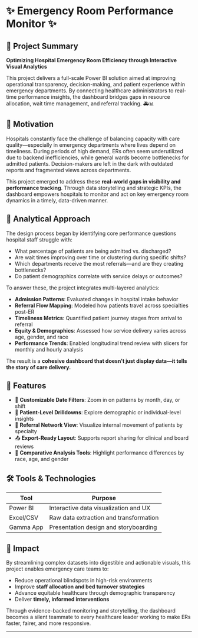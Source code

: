 # ✨ Emergency Room Performance Monitor ✨

## 🌟 Project Summary

**Optimizing Hospital Emergency Room Efficiency through Interactive Visual Analytics**

This project delivers a full-scale Power BI solution aimed at improving operational transparency, decision-making, and patient experience within emergency departments. By connecting healthcare administrators to real-time performance insights, the dashboard bridges gaps in resource allocation, wait time management, and referral tracking. 🚑📊

## 📌 Motivation

Hospitals constantly face the challenge of balancing capacity with care quality—especially in emergency departments where lives depend on timeliness. During periods of high demand, ERs often seem underutilized due to backend inefficiencies, while general wards become bottlenecks for admitted patients. Decision-makers are left in the dark with outdated reports and fragmented views across departments.

This project emerged to address these **real-world gaps in visibility and performance tracking**. Through data storytelling and strategic KPIs, the dashboard empowers hospitals to monitor and act on key emergency room dynamics in a timely, data-driven manner.

## 🧠 Analytical Approach

The design process began by identifying core performance questions hospital staff struggle with:

* What percentage of patients are being admitted vs. discharged?
* Are wait times improving over time or clustering during specific shifts?
* Which departments receive the most referrals—and are they creating bottlenecks?
* Do patient demographics correlate with service delays or outcomes?

To answer these, the project integrates multi-layered analytics:

* **Admission Patterns**: Evaluated changes in hospital intake behavior
* **Referral Flow Mapping**: Modeled how patients travel across specialties post-ER
* **Timeliness Metrics**: Quantified patient journey stages from arrival to referral
* **Equity & Demographics**: Assessed how service delivery varies across age, gender, and race
* **Performance Trends**: Enabled longitudinal trend review with slicers for monthly and hourly analysis

The result is a **cohesive dashboard that doesn’t just display data—it tells the story of care delivery.**

## 📂 Features

* 📆 **Customizable Date Filters**: Zoom in on patterns by month, day, or shift
* 🧍 **Patient-Level Drilldowns**: Explore demographic or individual-level insights
* 🧾 **Referral Network View**: Visualize internal movement of patients by specialty
* 📤 **Export-Ready Layout**: Supports report sharing for clinical and board reviews
* 📌 **Comparative Analysis Tools**: Highlight performance differences by race, age, and gender

## 🛠️ Tools & Technologies

| Tool      | Purpose                                |
| --------- | -------------------------------------- |
| Power BI  | Interactive data visualization and UX  |
| Excel/CSV | Raw data extraction and transformation |
| Gamma App | Presentation design and storyboarding  |

## 🎯 Impact

By streamlining complex datasets into digestible and actionable visuals, this project enables emergency care teams to:

* Reduce operational blindspots in high-risk environments
* Improve **staff allocation and bed turnover strategies**
* Advance equitable healthcare through demographic transparency
* Deliver **timely, informed interventions**

Through evidence-backed monitoring and storytelling, the dashboard becomes a silent teammate to every healthcare leader working to make ERs faster, fairer, and more responsive.

---
